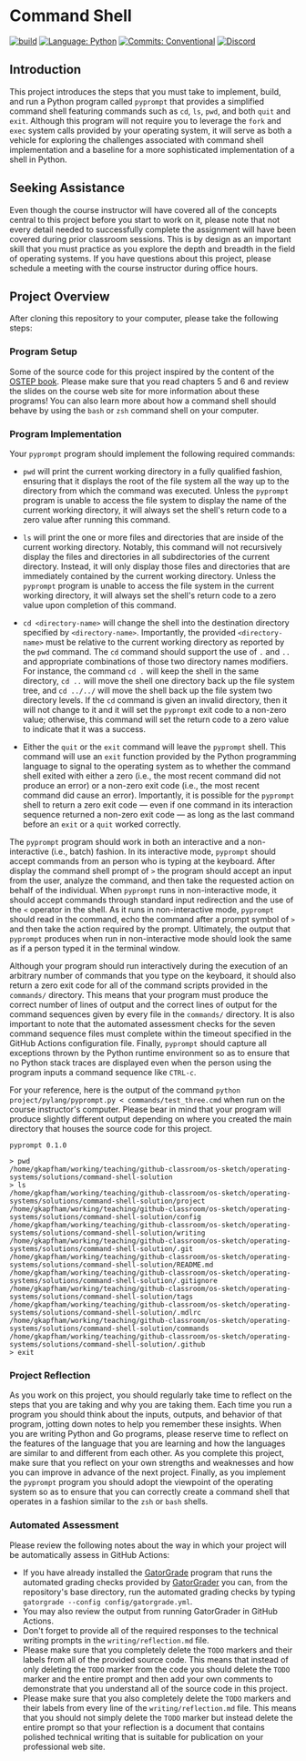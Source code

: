 # Command Shell

[![build](../../actions/workflows/build.yml/badge.svg)](../../actions/)
[![Language: Python](https://img.shields.io/badge/Language-Python-blue.svg)](https://www.python.org/)
[![Commits: Conventional](https://img.shields.io/badge/Commits-Conventional-blue.svg)](https://www.conventionalcommits.org/en/v1.0.0/)
[![Discord](https://img.shields.io/discord/1013818801281839184?logo=discord)](https://discord.gg/9VfCdqffu6)

## Introduction

This project introduces the steps that you must take to implement, build, and
run a Python program called `pyprompt` that provides a simplified command shell
featuring commands such as `cd`, `ls`, `pwd`, and both `quit` and `exit`.
Although this program will not require you to leverage the `fork` and `exec`
system calls provided by your operating system, it will serve as both a vehicle
for exploring the challenges associated with command shell implementation and a
baseline for a more sophisticated implementation of a shell in Python.

## Seeking Assistance

Even though the course instructor will have covered all of the concepts central
to this project before you start to work on it, please note that not every
detail needed to successfully complete the assignment will have been covered
during prior classroom sessions. This is by design as an important skill that
you must practice as you explore the depth and breadth in the field of operating
systems. If you have questions about this project, please schedule a meeting
with the course instructor during office hours.

## Project Overview

After cloning this repository to your computer, please take the following
steps:

### Program Setup

Some of the source code for this project inspired by the content of the [OSTEP
book](http://pages.cs.wisc.edu/~remzi/OSTEP/intro.pdf). Please make sure that
you read chapters 5 and 6 and review the slides on the course web site for more
information about these programs! You can also learn more about how a command
shell should behave by using the `bash` or `zsh` command shell on your computer.

### Program Implementation

Your `pyprompt` program should implement the following required commands:

- `pwd` will print the current working directory in a fully qualified fashion,
  ensuring that it displays the root of the file system all the way up to the
  directory from which the command was executed. Unless the `pyprompt` program
  is unable to access the file system to display the name of the current working
  directory, it will always set the shell's return code to a zero value after
  running this command.

- `ls` will print the one or more files and directories that are inside of the
  current working directory. Notably, this command will not recursively display
  the files and directories in all subdirectories of the current directory.
  Instead, it will only display those files and directories that are immediately
  contained by the current working directory. Unless the `pyprompt` program is
  unable to access the file system in the current working directory, it will
  always set the shell's return code to a zero value upon completion of this
  command.

- `cd <directory-name>` will change the shell into the destination directory
  specified by `<directory-name>`. Importantly, the provided `<directory-name>`
  must be relative to the current working directory as reported by the `pwd`
  command. The `cd` command should support the use of `.` and `..` and
  appropriate combinations of those two directory names modifiers. For instance,
  the command `cd .` will keep the shell in the same directory, `cd ..` will
  move the shell one directory back up the file system tree, and `cd ../../`
  will move the shell back up the file system two directory levels. If the `cd`
  command is given an invalid directory, then it will not change to it and it
  will set the `pyprompt` exit code to a non-zero value; otherwise, this command
  will set the return code to a zero value to indicate that it was a success.

- Either the `quit` or the `exit` command will leave the `pyprompt` shell. This
  command will use an `exit` function provided by the Python programming
  language to signal to the operating system as to whether the command shell
  exited with either a zero (i.e., the most recent command did not produce an
  error) or a non-zero exit code (i.e., the most recent command did cause an
  error). Importantly, it is possible for the `pyprompt` shell to return a zero
  exit code &mdash; even if one command in its interaction sequence returned a
  non-zero exit code &mdash; as long as the last command before an `exit` or a
  `quit` worked correctly.

The `pyprompt` program should work in both an interactive and a non-interactive
(i.e., batch) fashion. In its interactive mode, `pyprompt` should accept
commands from an person who is typing at the keyboard. After display the command
shell prompt of `>` the program should accept an input from the user, analyze
the command, and then take the requested action on behalf of the individual.
When `pyprompt` runs in non-interactive mode, it should accept commands through
standard input redirection and the use of the `<` operator in the shell. As it
runs in non-interactive mode, `pyprompt` should read in the command, echo the
command after a prompt symbol of `>` and then take the action required by the
prompt. Ultimately, the output that `pyprompt` produces when run in
non-interactive mode should look the same as if a person typed it in the
terminal window.

Although your program should run interactively during the execution of an
arbitrary number of commands that you type on the keyboard, it should also
return a zero exit code for all of the command scripts provided in the
`commands/` directory. This means that your program must produce the correct
number of lines of output and the correct lines of output for the command
sequences given by every file in the `commands/` directory. It is also important
to note that the automated assessment checks for the seven command sequence
files must complete within the timeout specified in the GitHub Actions
configuration file. Finally, `pyprompt` should capture all exceptions thrown by
the Python runtime environment so as to ensure that no Python stack traces are
displayed even when the person using the program inputs a command sequence like
`CTRL-c`.

For your reference, here is the output of the command `python
project/pylang/pyprompt.py < commands/test_three.cmd` when run on the course
instructor's computer. Please bear in mind that your program will produce
slightly different output depending on where you created the main directory that
houses the source code for this project.

```text
pyprompt 0.1.0

> pwd
/home/gkapfham/working/teaching/github-classroom/os-sketch/operating-systems/solutions/command-shell-solution
> ls
/home/gkapfham/working/teaching/github-classroom/os-sketch/operating-systems/solutions/command-shell-solution/project
/home/gkapfham/working/teaching/github-classroom/os-sketch/operating-systems/solutions/command-shell-solution/config
/home/gkapfham/working/teaching/github-classroom/os-sketch/operating-systems/solutions/command-shell-solution/writing
/home/gkapfham/working/teaching/github-classroom/os-sketch/operating-systems/solutions/command-shell-solution/.git
/home/gkapfham/working/teaching/github-classroom/os-sketch/operating-systems/solutions/command-shell-solution/README.md
/home/gkapfham/working/teaching/github-classroom/os-sketch/operating-systems/solutions/command-shell-solution/.gitignore
/home/gkapfham/working/teaching/github-classroom/os-sketch/operating-systems/solutions/command-shell-solution/tags
/home/gkapfham/working/teaching/github-classroom/os-sketch/operating-systems/solutions/command-shell-solution/.mdlrc
/home/gkapfham/working/teaching/github-classroom/os-sketch/operating-systems/solutions/command-shell-solution/commands
/home/gkapfham/working/teaching/github-classroom/os-sketch/operating-systems/solutions/command-shell-solution/.github
> exit
```

### Project Reflection

As you work on this project, you should regularly take time to reflect on the
steps that you are taking and why you are taking them. Each time you run a
program you should think about the inputs, outputs, and behavior of that
program, jotting down notes to help you remember these insights. When you are
writing Python and Go programs, please reserve time to reflect on the features
of the language that you are learning and how the languages are similar to and
different from each other. As you complete this project, make sure that
you reflect on your own strengths and weaknesses and how you can improve in
advance of the next project. Finally, as you implement the `pyprompt` program
you should adopt the viewpoint of the operating system so as to ensure that you
can correctly create a command shell that operates in a fashion similar to the
`zsh` or `bash` shells.

### Automated Assessment

Please review the following notes about the way in which your project will be
automatically assess in GitHub Actions:

- If you have already installed the
  [GatorGrade](https://github.com/GatorEducator/gatorgrade) program that runs
  the automated grading checks provided by
  [GatorGrader](https://github.com/GatorEducator/gatorgrader) you can, from the
  repository's base directory, run the automated grading checks by typing
  `gatorgrade --config config/gatorgrade.yml`.
- You may also review the output from running GatorGrader in GitHub Actions.
- Don't forget to provide all of the required responses to the technical writing
  prompts in the `writing/reflection.md` file.
- Please make sure that you completely delete the `TODO` markers and their
  labels from all of the provided source code. This means that instead of only
  deleting the `TODO` marker from the code you should delete the `TODO`
  marker and the entire prompt and then add your own comments to demonstrate
  that you understand all of the source code in this project.
- Please make sure that you also completely delete the `TODO` markers and their
  labels from every line of the `writing/reflection.md` file. This means that
  you should not simply delete the `TODO` marker but instead delete the entire
  prompt so that your reflection is a document that contains polished technical
  writing that is suitable for publication on your professional web site.
